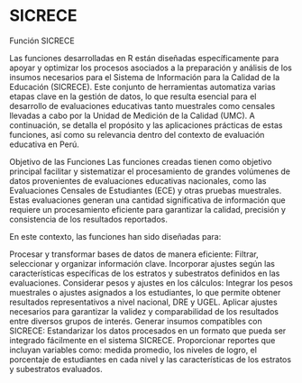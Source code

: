 # SICRECE
Función SICRECE

Las funciones desarrolladas en R están diseñadas específicamente para apoyar y optimizar los procesos asociados a la preparación y análisis de los insumos necesarios para el Sistema de Información para la Calidad de la Educación (SICRECE). Este conjunto de herramientas automatiza varias etapas clave en la gestión de datos, lo que resulta esencial para el desarrollo de evaluaciones educativas tanto muestrales como censales llevadas a cabo por la Unidad de Medición de la Calidad (UMC). A continuación, se detalla el propósito y las aplicaciones prácticas de estas funciones, así como su relevancia dentro del contexto de evaluación educativa en Perú.

Objetivo de las Funciones Las funciones creadas tienen como objetivo principal facilitar y sistematizar el procesamiento de grandes volúmenes de datos provenientes de evaluaciones educativas nacionales, como las Evaluaciones Censales de Estudiantes (ECE) y otras pruebas muestrales. Estas evaluaciones generan una cantidad significativa de información que requiere un procesamiento eficiente para garantizar la calidad, precisión y consistencia de los resultados reportados.

En este contexto, las funciones han sido diseñadas para:

Procesar y transformar bases de datos de manera eficiente:
Filtrar, seleccionar y organizar información clave.
Incorporar ajustes según las características específicas de los estratos y subestratos definidos en las evaluaciones.
Considerar pesos y ajustes en los cálculos:
Integrar los pesos muestrales o ajustes asignados a los estudiantes, lo que permite obtener resultados representativos a nivel nacional, DRE y UGEL.
Aplicar ajustes necesarios para garantizar la validez y comparabilidad de los resultados entre diversos grupos de interés.
Generar insumos compatibles con SICRECE:
Estandarizar los datos procesados en un formato que pueda ser integrado fácilmente en el sistema SICRECE.
Proporcionar reportes que incluyan variables como: medida promedio, los niveles de logro, el porcentaje de estudiantes en cada nivel y las características de los estratos y subestratos evaluados.
